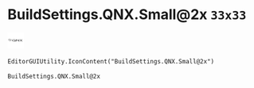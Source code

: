 # BuildSettings.QNX.Small@2x `33x33`
<img src="/img/BuildSettings.QNX.Small@2x.png" width=33 height=33>

``` CSharp
EditorGUIUtility.IconContent("BuildSettings.QNX.Small@2x")
```
```
BuildSettings.QNX.Small@2x
```
